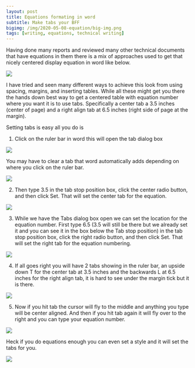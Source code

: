 ```yaml
---
layout: post
title: Equations formating in word
subtitle: Make tabs your BFF
bigimg: /img/2020-05-08-equation/big-img.png
tags: [writing, equations, technical writing]
---
```


Having done many reports and reviewed many other technical documents 
that have equations in them there is a mix of approaches used to get that 
nicely centered display equation in word like below.

![](/img/2020-05-08-equation/2020-05-28-equation.png)

I have tried and seen many different ways to achieve this look from
using spacing, margins, and inserting tables. While all these might
get you there the hands down best way to get a centered table with 
equation number where  you want it is to use tabs. Specifically a 
center tab a 3.5 inches (center of page) and a right align tab at 
6.5 inches (right side of page at the margin). 

Setting tabs is easy all you do is 

1. Click on the ruler bar in word this will open the tab dialog box

![](/img/2020-05-08-equation/doc-ruler.png)

You may have to clear a tab that word automatically adds depending on where
you click on the ruler bar. 

![](/img/2020-05-08-equation/tab-dialog.png)

2. Then type 3.5 in the tab stop position box, click the center radio button, and 
then click Set. That will set the center tab for the equation.

![](/img/2020-05-08-equation/tab-dialog-1.png)

3. While we have the Tabs dialog box open we can set the location for the equation number.
First type 6.5 (3.5 will still be there but we already set it and you can see it in the box below the 
Tab stop position) in the tab stop position box, click the right radio button, and 
then click Set. That will set the right tab for the equation numbering.

![](/img/2020-05-08-equation/tab-dialog-2.png)

4. If all goes right you will have 2 tabs showing in the ruler bar, an upside down T for the 
center tab at 3.5 inches and the backwards L at 6.5 inches for the right align tab, it is hard 
to see under the margin tick but it is there. 

![](/img/2020-05-08-equation/ruler-tab-set.png)

5. Now if you hit tab the cursor will fly to the middle and anything you type will be center aligned. 
And then if you hit tab again it will fly over to the right and you can type your equation number.


![](/img/2020-05-08-equation/tabs.gif)

Heck if you do equations enough you can even set a style and it will set the tabs for you.


![](/img/2020-05-08-equation/style.png)


